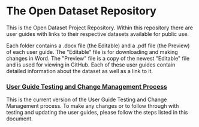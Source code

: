 # The Open Dataset Repository

This is the Open Dataset Project Repository. Within this repository there
are user guides with links to their respective datasets
available for public use.

Each folder contains a .docx file (the Editable) and a .pdf file (the Preview)
of each user guide. The "Editable" file is for downloading and making changes in Word. The "Preview" file is a copy of the newest "Editable" file and is used for viewing in GitHub. Each of these user guides contain detailed information
about the dataset as well as a link to it.

### [User Guide Testing and Change Management Process](https://github.com/brianm0424/UMD-OpenDataset/blob/main/User%20Guide%20Testing%20and%20Change%20Management%20Processes.pdf)
This is the current version of the User Guide Testing and Change
Management process. To make any changes or to follow through with
testing and updating the user guides, please follow the steps listed in this
document.
